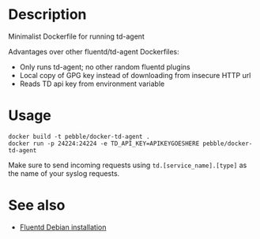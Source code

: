 Description
===========

Minimalist Dockerfile for running td-agent

Advantages over other fluentd/td-agent Dockerfiles:
- Only runs td-agent; no other random fluentd plugins
- Local copy of GPG key instead of downloading from insecure HTTP url
- Reads TD api key from environment variable

Usage
=====

    docker build -t pebble/docker-td-agent .
    docker run -p 24224:24224 -e TD_API_KEY=APIKEYGOESHERE pebble/docker-td-agent


Make sure to send incoming requests using `td.[service_name].[type]` as the name of your syslog requests.

See also
========

- [Fluentd Debian installation](http://docs.fluentd.org/articles/install-by-deb)
